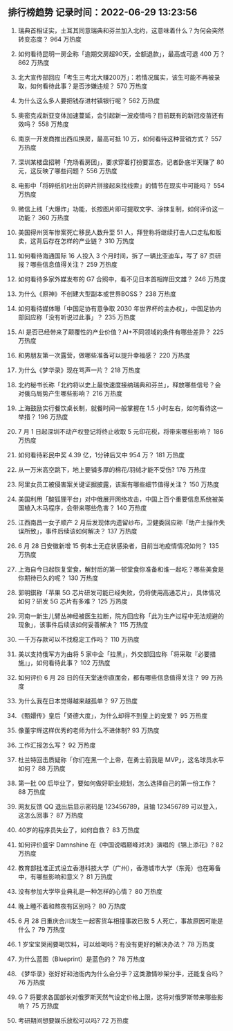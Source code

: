 
## 排行榜趋势 记录时间：2022-06-29 13:23:56
  
  1. 瑞典首相证实，土耳其同意瑞典和芬兰加入北约，这意味着什么？为何会突然转变态度？ 964 万热度
    
  2. 如何看待昆明一房企称「逾期交房超90天，全额退款」，最高或可退 400 万？ 862 万热度
    
  3. 北大宣传部回应「考生三考北大赚200万」：若情况属实，该生可能不再被录取，如何看待此事？是否涉嫌违规？ 570 万热度
    
  4. 为什么这么多人要把钱存进村镇银行呢？ 562 万热度
    
  5. 奥密克戎新亚变体加速蔓延，会引起新一波疫情吗？目前既有的新冠疫苗还有效吗？ 558 万热度
    
  6. 南京一开发商推出西瓜换房，最高可抵 10 万，如何看待这种营销方式？ 557 万热度
    
  7. 深圳某楼盘招聘「充场看房团」，要求穿着打扮要富态，记者卧底半天赚了 80 元，这反映了哪些问题？ 556 万热度
    
  8. 电影中「将碎纸机吐出的碎片拼接起来找线索」的情节在现实中可能吗？ 554 万热度
    
  9. 微信上线「大爆炸」功能，长按图片即可提取文字、涂抹复制，如何评价这一功能？ 360 万热度
    
  10. 美国得州货车惨案死亡移民人数升至 51 人，拜登称将继续打击人口走私和贩卖，这背后存在怎样的产业链？ 310 万热度
    
  11. 如何看待海通国际 16 人投入 3 个月时间，拆了一辆比亚迪车，写了 87 页研报？哪些信息值得关注？ 259 万热度
    
  12. 如何看待多家外媒发布的 G7 合照中，看不见日本首相岸田文雄？ 246 万热度
    
  13. 为什么《原神》不创建大型副本或世界BOSS？ 238 万热度
    
  14. 如何看待媒体曝「中国足协有意争取 2030 年世界杯的主办权」，中国足协内部回应称「没有听说过此事」？ 235 万热度
    
  15. AI 是否已经带来了颠覆性的产业价值？AI+不同领域的条件有哪些差异？ 225 万热度
    
  16. 和男朋友第一次露营，做哪些准备可以提升幸福感？ 220 万热度
    
  17. 为什么《梦华录》现在骂声一片？ 218 万热度
    
  18. 北约秘书长称「北约将以史上最快速度接纳瑞典和芬兰」，释放哪些信号？会对俄乌局势产生哪些影响？ 216 万热度
    
  19. 上海鼓励实行餐饮桌长制，就餐时间一般掌握在 1.5 小时左右，如何看待这一举措？ 196 万热度
    
  20. 7 月 1 日起深圳不动产权登记将终止收取 5 元印花税，将带来哪些影响？ 186 万热度
    
  21. 如何看待彩民中奖 4.39 亿，1分钟后又中 954 万？ 181 万热度
    
  22. 从一万米高空跳下，地上要铺多厚的棉花/羽绒才能不受伤? 176 万热度
    
  23. 阿里女员工被侵害案关键证据披露，该案有哪些细节值得关注？ 150 万热度
    
  24. 美国利用「酸狐狸平台」对中俄展开网络攻击，中国上百个重要信息系统被美国植入木马程序，会带来哪些危害？ 140 万热度
    
  25. 江西南昌一女子顺产 2 月后发现体内遗留纱布，卫健委回应称「助产士操作失误所致」，事件后续该如何解决？ 137 万热度
    
  26. 6 月 28 日安徽新增 15 例本土无症状感染者，目前当地疫情情况如何？ 135 万热度
    
  27. 上海自今日起恢复堂食，解封后的第一顿堂食你准备和谁一起吃？哪些美食是你期待已久的呢？ 130 万热度
    
  28. 郭明錤称「苹果 5G 芯片研发可能已经失败，仍将使用高通芯片」，具体情况如何？研发 5G 芯片有多难？ 125 万热度
    
  29. 河南一新生儿臂丛神经被医生拉断，院方回应称「此为生产过程中无法规避的现象」，该事件后续该如何妥善解决？ 115 万热度
    
  30. 一千万存款可以不找稳定工作吗？ 110 万热度
    
  31. 美以支持俄军方为由将 5 家中企「拉黑」，外交部回应称「将采取『必要措施』」，如何看待此事？ 102 万热度
    
  32. 如何评价 6 月 28 日的任天堂迷你直面会，都有哪些信息值得关注？ 99 万热度
    
  33. 为什么我在日本觉得越来越孤单？ 97 万热度
    
  34. 《甄嬛传》皇后「贤德大度」，为什么却得不到皇上的宠爱？ 95 万热度
    
  35. 像董宇辉这样优秀的老师为什么不进体制? 93 万热度
    
  36. 工作汇报怎么写？ 92 万热度
    
  37. 杜兰特回击质疑称「你们在黑一个上帝，在勇士前我是 MVP」，这名球员水平如何？ 88 万热度
    
  38. 第一批 00 后毕业了，要如何做好职业规划，怎么选择自己的第一份工作？ 88 万热度
    
  39. 网友反馈 QQ 退出后显示密码是 123456789，且输 123456789 可以登入，这怎么回事？ 87 万热度
    
  40. 40岁的程序员失业了，如何自救？ 83 万热度
    
  41. 如何评价盛宇 Damnshine 在《中国说唱巅峰对决》演唱的《锦上添花》? 82 万热度
    
  42. 教育部批准正式设立香港科技大学（广州），香港城市大学（东莞）也在筹备中，有哪些影响和意义？ 81 万热度
    
  43. 没有参加大学毕业典礼是一种怎样的心情？ 80 万热度
    
  44. 晚上睡不着和熬夜有区别吗？ 80 万热度
    
  45. 6 月 28 日重庆合川发生一起客货车相撞事故已致 5 人死亡，事故原因可能是什么？ 79 万热度
    
  46. 1 岁宝宝哭闹要喝饮料，可以给喝吗？有没有更好的解决办法？ 78 万热度
    
  47. 为什么蓝图（Blueprint）是蓝色的？ 78 万热度
    
  48. 《梦华录》张好好和池衙内为什么会分手？这类激情吵架分手，还能复合吗？ 76 万热度
    
  49. G 7 将要求各国部长对俄罗斯天然气设定价格上限，这将对俄罗斯带来哪些影响？ 75 万热度
    
  50. 考研期间想要娱乐放松可以吗? 72 万热度
    